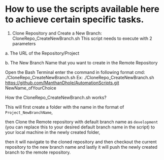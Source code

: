 # How to use the scripts available here to achieve certain specific tasks.

1. Clone Repository and Create a New Branch: CloneRepo_CreateNewBranch.sh
This script needs to execute with 2 parameters

a. The URL of the Repository/Project

b. The New Branch Name that you want to create in the Remote Repository

Open the Bash Terminal enter the command in following format
cmd: ./CloneRepo_CreateNewBranch.sh <repositoryURL> <newBranchName>
Ex: ./CloneRepo_CreateNewBranch.sh https://github.com/ManthanDhole/AutomationScripts.git NewName_ofYourChoice

How the CloneRepo_CreateNewBranch.sh works?

This will first create a folder with the name in the format of `Project_NewBranchName`,

then Clone the Remote repository with default branch name as `development` (you can replace this to your desired default branch name in the script) to your local machine in the newly created folder, 

then it will navigate to the cloned repository and then checkout the current repository to the new branch name and lastly it will push the newly created branch to the remote repository.
